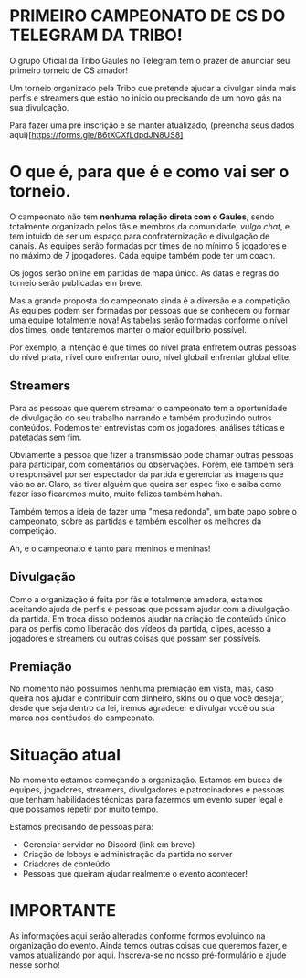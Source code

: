 # PRIMEIRO CAMPEONATO DE CS DO TELEGRAM DA TRIBO!

O grupo Oficial da Tribo Gaules no Telegram tem o prazer de anunciar seu primeiro torneio de CS amador!

Um torneio organizado pela Tribo que pretende ajudar a divulgar ainda mais perfis e streamers que estão no inicio ou precisando de um novo gás na sua divulgação.

Para fazer uma pré inscrição e se manter atualizado, (preencha seus dados aqui)[https://forms.gle/B6tXCXfLdpdJN8US8]

# O que é, para que é e como vai ser o torneio.

O campeonato não tem **nenhuma relação direta com o Gaules**, sendo totalmente organizado pelos fãs e membros da comunidade, *vulgo chat*, e tem intuido de ser um espaço para confraternização e divulgação de canais. As equipes serão formadas por times de no mínimo 5 jogadores e no máximo de 7 jpogadores. Cada equipe também pode ter um coach.

Os jogos serão online em partidas de mapa único. As datas e regras do torneio serão publicadas em breve.

Mas a grande proposta do campeonato ainda é a diversão e a competição. As equipes podem ser formadas por pessoas que se conhecem ou formar uma equipe totalmente nova! As tabelas serão formadas conforme o nível dos times, onde tentaremos manter o maior equilibrio possível. 

Por exemplo, a intenção é que times do nível prata enfretem outras pessoas do nível prata, nível ouro enfrentar ouro, nível globail enfrentar global elite.

## Streamers

Para as pessoas que querem streamar o campeonato tem a oportunidade de divulgação do seu trabalho narrando e também produzindo outros conteúdos.
Podemos ter entrevistas com os jogadores, análises táticas e patetadas sem fim.

Obviamente a pessoa que fizer a transmissão pode chamar outras pessoas para participar, com comentários ou observações. Porém, ele também será o responsável por ser espectador da partida e gerenciar as imagens que vão ao ar. Claro, se tiver alguém que queira ser espec fixo e saiba como fazer isso ficaremos muito, muito felizes também hahah.

Também temos a ideia de fazer uma "mesa redonda", um bate papo sobre o campeonato, sobre as partidas e também escolher os melhores da competição.

Ah, e o campeonato é tanto para meninos e meninas!

## Divulgação

Como a organização é feita por fãs e totalmente amadora, estamos aceitando ajuda de perfis e pessoas que possam ajudar com a divulgação da partida. Em troca disso podemos ajudar na criação de conteúdo único para os perfis como liberação dos vídeos da partida, clipes, acesso a jogadores e streamers ou outras coisas que possam ser possíveis.

## Premiação

No momento não possuimos nenhuma premiação em vista, mas, caso queira nos ajudar e contribuir com dinheiro, skins ou o que você desejar, desde que seja dentro da lei, iremos agradecer e divulgar você ou sua marca nos contéudos do campeonato.

# Situação atual

No momento estamos começando a organização. Estamos em busca de equipes, jogadores, streamers, divulgadores e patrocinadores e pessoas que tenham habilidades técnicas para fazermos um evento super legal e que possamos repetir por muito tempo.

Estamos precisando de pessoas para:

- Gerenciar servidor no Discord (link em breve)
- Criação de lobbys e administração da partida no server
- Criadores de conteúdo
- Pessoas que queiram ajudar realmente o evento acontecer! 

# IMPORTANTE

As informações aqui serão alteradas conforme formos evoluindo na organização do evento. Ainda temos outras coisas que queremos fazer, e vamos atualizando por aqui. Inscreva-se no nosso pré-formulário e ajude nesse sonho!

